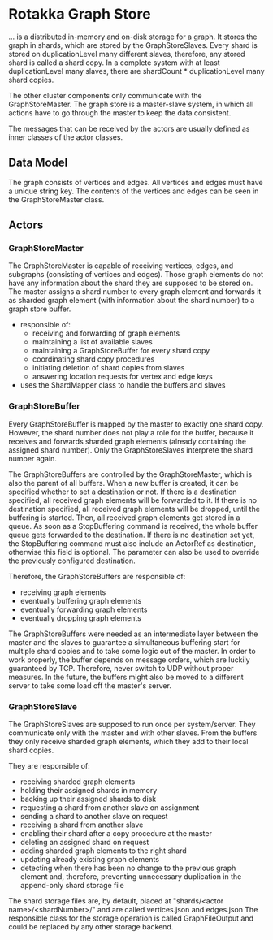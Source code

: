 # Rotakka Graph Store

... is a distributed in-memory and on-disk storage for a graph. 
It stores the graph in shards, which are stored by the GraphStoreSlaves. 
Every shard is stored on duplicationLevel many different slaves, therefore, 
any stored shard is called a shard copy. 
In a complete system with at least duplicationLevel many slaves, 
there are shardCount * duplicationLevel many shard copies.

The other cluster components only communicate with the GraphStoreMaster. The graph store is a
master-slave system, in which all actions have to go through the master to keep the data consistent.

The messages that can be received by the actors are usually defined as inner classes of the actor classes.

## Data Model

The graph consists of vertices and edges. 
All vertices and edges must have a unique string key. 
The contents of the vertices and edges can be seen in the GraphStoreMaster class.

## Actors

### GraphStoreMaster

The GraphStoreMaster is capable of receiving vertices, edges, and subgraphs (consisting of vertices and edges).
Those graph elements do not have any information about the shard they are supposed to be stored on.
The master assigns a shard number to every graph element and forwards it as sharded graph element
(with information about the shard number) to a graph store buffer.

* responsible of:
  * receiving and forwarding of graph elements
  * maintaining a list of available slaves
  * maintaining a GraphStoreBuffer for every shard copy
  * coordinating shard copy procedures
  * initiating deletion of shard copies from slaves
  * answering location requests for vertex and edge keys
* uses the ShardMapper class to handle the buffers and slaves 

### GraphStoreBuffer

Every GraphStoreBuffer is mapped by the master to exactly one shard copy. 
However, the shard number does not play a role for the buffer, because it receives and forwards
sharded graph elements (already containing the assigned shard number). 
Only the GraphStoreSlaves interprete the shard number again.

The GraphStoreBuffers are controlled by the GraphStoreMaster, which is also the parent of all buffers.
When a new buffer is created, it can be specified whether to set a destination or not. 
If there is a destination specified, all received graph elements will be forwarded to it.
If there is no destination specified, all received graph elements will be dropped, until the buffering is started.
Then, all received graph elements get stored in a queue. 
As soon as a StopBuffering command is received, the whole buffer queue gets forwarded to the destination. 
If there is no destination set yet, the StopBuffering command must also include an ActorRef as destination, 
otherwise this field is optional. The parameter can also be used to override the previously configured destination.

Therefore, the GraphStoreBuffers are responsible of:
* receiving graph elements
* eventually buffering graph elements
* eventually forwarding graph elements
* eventually dropping graph elements

The GraphStoreBuffers were needed as an intermediate layer between the master and the slaves 
to guarantee a simultaneous buffering start for multiple shard copies and to take some logic out of the master. 
In order to work properly, the buffer depends on message orders, which are luckily guaranteed by TCP. 
Therefore, never switch to UDP without proper measures.
In the future, the buffers might also be moved to a different server to take some load off the master's server. 

### GraphStoreSlave

The GraphStoreSlaves are supposed to run once per system/server. They communicate only with the master and with other slaves.
From the buffers they only receive sharded graph elements, which they add to their local shard copies.

They are responsible of:
* receiving sharded graph elements
* holding their assigned shards in memory
* backing up their assigned shards to disk
* requesting a shard from another slave on assignment
* sending a shard to another slave on request
* receiving a shard from another slave
* enabling their shard after a copy procedure at the master
* deleting an assigned shard on request
* adding sharded graph elements to the right shard
* updating already existing graph elements
* detecting when there has been no change to the previous graph element and, therefore, 
preventing unnecessary duplication in the append-only shard storage file

The shard storage files are, by default, placed at "shards/\<actor name\>/\<shardNumber\>/" and are called vertices.json and edges.json
The responsible class for the storage operation is called GraphFileOutput and could be replaced by any other storage backend.

